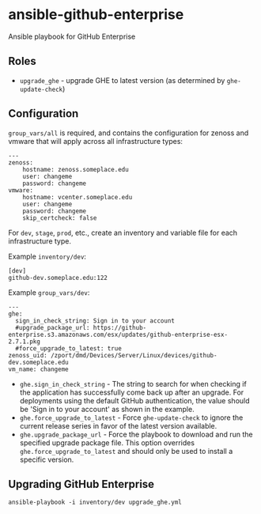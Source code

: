 # ansible-github-enterprise

Ansible playbook for GitHub Enterprise

## Roles

* `upgrade_ghe` - upgrade GHE to latest version (as determined by `ghe-update-check`)

## Configuration

`group_vars/all` is required, and contains the configuration for zenoss and vmware that will apply across all infrastructure types:

```
---
zenoss:
    hostname: zenoss.someplace.edu
    user: changeme
    password: changeme
vmware:
    hostname: vcenter.someplace.edu
    user: changeme
    password: changeme
    skip_certcheck: false
```

For `dev`, `stage`, `prod`, etc., create an inventory and variable file for each infrastructure type.

Example `inventory/dev`:

```
[dev]
github-dev.someplace.edu:122
```

Example `group_vars/dev`:

```
---
ghe:
  sign_in_check_string: Sign in to your account
  #upgrade_package_url: https://github-enterprise.s3.amazonaws.com/esx/updates/github-enterprise-esx-2.7.1.pkg
  #force_upgrade_to_latest: true
zenoss_uid: /zport/dmd/Devices/Server/Linux/devices/github-dev.someplace.edu
vm_name: changeme
```

* `ghe.sign_in_check_string` - The string to search for when checking if the application has successfully come back up after an upgrade. For deployments using the default GitHub authentication, the value should be 'Sign in to your account' as shown in the example.
* `ghe.force_upgrade_to_latest` - Force `ghe-update-check` to ignore the current release series in favor of the latest version available.
* `ghe.upgrade_package_url` - Force the playbook to download and run the specified upgrade package file. This option overrides `ghe.force_upgrade_to_latest` and should only be used to install a specific version.

## Upgrading GitHub Enterprise

```
ansible-playbook -i inventory/dev upgrade_ghe.yml
```
